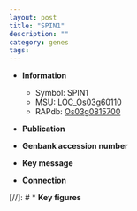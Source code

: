 ```yaml
---
layout: post
title: "SPIN1"
description: ""
category: genes
tags: 
---
```


* **Information**  
    + Symbol: SPIN1  
    + MSU: [LOC_Os03g60110](http://rice.uga.edu/cgi-bin/ORF_infopage.cgi?orf=LOC_Os03g60110)  
    + RAPdb: [Os03g0815700](http://rapdb.dna.affrc.go.jp/viewer/gbrowse_details/irgsp1?name=Os03g0815700)  

* **Publication**  

* **Genbank accession number**  

* **Key message**  

* **Connection**  

[//]: # * **Key figures**  


